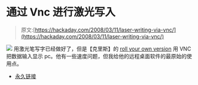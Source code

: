 # 通过 Vnc 进行激光写入

> 原文:[https://hackaday.com/2008/03/11/laser-writing-via-vnc/](https://hackaday.com/2008/03/11/laser-writing-via-vnc/)

![](../Images/2e4641af343ecc62c2b653d2ba04d20b.png)
用激光笔写字已经做好了，但是【克里斯】的 [roll your own version](http://arsinio.googlepages.com/btcp) 用 VNC 把数据输入显示 pc。他有一些速度问题，但我给他的远程桌面软件的最原始的使用点。

*   [永久链接](http://arsinio.googlepages.com/btcp)